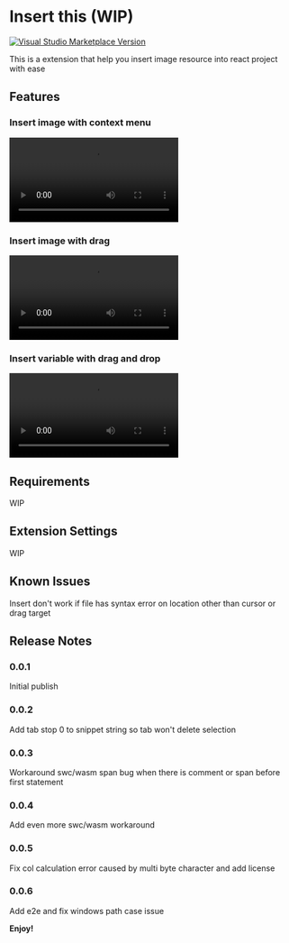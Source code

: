 # Insert this (WIP)

[![Visual Studio Marketplace Version](https://img.shields.io/visual-studio-marketplace/v/mmis1000-personal.insert-this)](https://marketplace.visualstudio.com/items?itemName=mmis1000-personal.insert-this)

This is a extension that help you insert image resource into react project with ease

## Features

### Insert image with context menu

<video src="https://github.com/user-attachments/assets/cdd2408e-1c97-4861-b40a-94489a6bbd5a" title="Insert image with context menu"></video>

### Insert image with drag

<video src="https://github.com/user-attachments/assets/06545098-868e-4649-b57e-39c2f68a3f62" title="Insert image with drag"></video>

### Insert variable with drag and drop

<video src="https://github.com/user-attachments/assets/0769d02e-559c-446b-9668-1aeac62b5622" title="Insert variable with drag and drop"></video>

## Requirements

WIP

## Extension Settings

WIP

<!-- Include if your extension adds any VS Code settings through the `contributes.configuration` extension point.

For example:

This extension contributes the following settings:

* `myExtension.enable`: Enable/disable this extension.
* `myExtension.thing`: Set to `blah` to do something. -->

## Known Issues

Insert don't work if file has syntax error on location other than cursor or drag target

## Release Notes

### 0.0.1

Initial publish

### 0.0.2

Add tab stop 0 to snippet string so tab won't delete selection

### 0.0.3

Workaround swc/wasm span bug when there is comment or span before first statement

### 0.0.4

Add even more swc/wasm workaround

### 0.0.5

Fix col calculation error caused by multi byte character and add license

### 0.0.6

Add e2e and fix windows path case issue

**Enjoy!**
